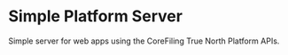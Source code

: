Simple Platform Server
======================

Simple server for web apps using the CoreFiling True North Platform APIs.
